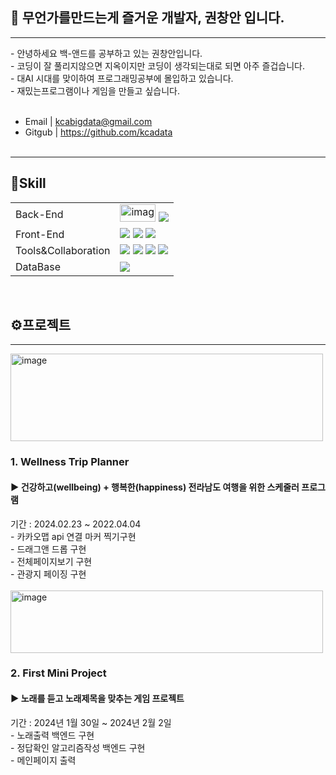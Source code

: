 <h2>🙂 무언가를만드는게 즐거운  개발자, 권창안 입니다.</h2>
<hr>
- 안녕하세요 백-앤드를 공부하고 있는 권창안입니다.<br>
- 코딩이 잘 풀리지않으면 지옥이지만 코딩이 생각되는대로 되면 아주 즐겁습니다.<br>
- 대AI 시대를 맞이하여 프로그래밍공부에 몰입하고 있습니다. <br>
- 재밌는프로그램이나 게임을 만들고 싶습니다. <br><br>

- Email | kcabigdata@gmail.com <br>
- Gitgub | https://github.com/kcadata <br> <br>
<hr>


<h2>🔧Skill</h2>
<table>
     <tr>
        <td>Back-End</td>
        <td>
            <img width="57px" height="28px" alt="image" src="https://github.com/kcadata/kcadata/assets/157599955/1afcacfa-ce9e-481b-ba42-14c2320c5d13">
            <img src="https://img.shields.io/badge/Java-007396?style=for-the-badge&logo=java&logoColor=white"/>            
        </td>
    </tr>
    <tr>
        <td>Front-End</td>
        <td>
            <img src="https://img.shields.io/badge/HTML5-E34F26?style=for-the-badge&logo=HTML5&logoColor=white"/>
            <img src="https://img.shields.io/badge/CSS3-1572B6?style=for-the-badge&logo=CSS3&logoColor=white"/>
            <img src="https://img.shields.io/badge/JavaScript-F7DF1E?style=for-the-badge&logo=JavaScript&logoColor=white"/>          
        </td>
    </tr>
    <tr>
        <td>Tools&Collaboration</td>
        <td>
            <img src="https://img.shields.io/badge/Eclipse-2C2255?style=for-the-badge&logo=Eclipse&logoColor=white"/>         
            <img src="https://img.shields.io/badge/VSCode-007ACC?style=for-the-badge&logo=VisualStudioCode&logoColor=white"/>
            <img src="https://img.shields.io/badge/Git-F05032?style=for-the-badge&logo=Git&logoColor=white"/>
            <img src="https://img.shields.io/badge/GitHub-181717?style=for-the-badge&logo=GitHub&logoColor=white"/>
        </td>
    </tr>
    <tr>
        <td>DataBase</td>
        <td>
            <img src="https://img.shields.io/badge/Oracle 11g-F80000?style=for-the-badge&logo=Oracle&logoColor=white"/>
        </td>
    </tr>
  
</table>
<br>

<h2>⚙️프로젝트</h2>
<hr>

<img width="500px" height="140px" alt="image" src="https://github.com/kcadata/kcadata/assets/157599955/9d990815-2177-4cfe-a471-0efd19446900">
<h3> 1. Wellness Trip Planner </h3>
<h4> ▶ 건강하고(wellbeing) + 행복한(happiness) 전라남도 여행을 위한 스케줄러 프로그램 </h4>
기간 : 2024.02.23 ~ 2022.04.04 <br>
- 카카오맵 api 연결 마커 찍기구현<br>
- 드래그앤 드롭 구현<br>
- 전체페이지보기 구현<br>
- 관광지 페이징 구현<br><br>


<img width="500px" height="100px" alt="image" src="https://github.com/kcadata/kcadata/assets/157599955/ab2f9ae4-a29e-43b8-99fb-f26e2393a94d">
<h3> 2. First Mini Project </h3>
<h4> ▶ 노래를 듣고 노래제목을 맞추는 게임 프로젝트</h4>
  기간 : 2024년 1월 30일 ~ 2024년 2월 2일 <br>
- 노래출력 백엔드 구현 <br>
- 정답확인 알고리즘작성 백엔드 구현 <br>
- 메인페이지 출력 <br>


